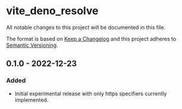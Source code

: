 # vite_deno_resolve

All notable changes to this project will be documented in this file.

The format is based on [Keep a Changelog](http://keepachangelog.com/) and this
project adheres to [Semantic Versioning](http://semver.org/).

## 0.1.0 - 2022-12-23

### Added

- Initial experimental release with only https specifiers currently implemented.
